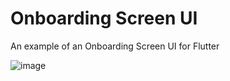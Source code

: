 # Onboarding Screen UI

An example of an Onboarding Screen UI for Flutter

![image](https://imgur.com/Lcvw99u.gif)
